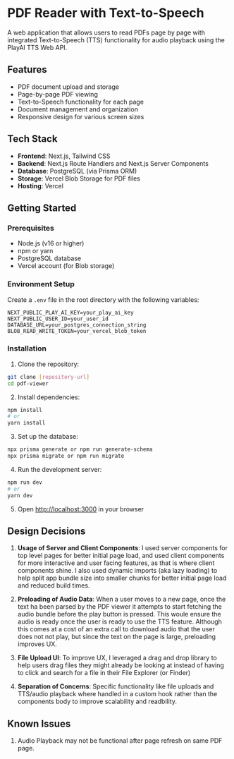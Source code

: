 # PDF Reader with Text-to-Speech

A web application that allows users to read PDFs page by page with integrated Text-to-Speech (TTS) functionality for audio playback using the PlayAI TTS Web API.

## Features

- PDF document upload and storage
- Page-by-page PDF viewing
- Text-to-Speech functionality for each page
- Document management and organization
- Responsive design for various screen sizes

## Tech Stack

- **Frontend**: Next.js, Tailwind CSS
- **Backend**: Next.js Route Handlers and Next.js Server Components
- **Database**: PostgreSQL (via Prisma ORM)
- **Storage**: Vercel Blob Storage for PDF files
- **Hosting**: Vercel

## Getting Started

### Prerequisites

- Node.js (v16 or higher)
- npm or yarn
- PostgreSQL database
- Vercel account (for Blob storage)

### Environment Setup

Create a `.env` file in the root directory with the following variables:

```env
NEXT_PUBLIC_PLAY_AI_KEY=your_play_ai_key
NEXT_PUBLIC_USER_ID=your_user_id
DATABASE_URL=your_postgres_connection_string
BLOB_READ_WRITE_TOKEN=your_vercel_blob_token
```

### Installation

1. Clone the repository:

```bash
git clone [repository-url]
cd pdf-viewer
```

2. Install dependencies:
```bash
npm install
# or
yarn install
```

3. Set up the database:
```bash
npx prisma generate or npm run generate-schema
npx prisma migrate or npm run migrate
```

4. Run the development server:
```bash
npm run dev
# or
yarn dev
```

5. Open [http://localhost:3000](http://localhost:3000) in your browser

## Design Decisions

1. **Usage of Server and Client Components**: I used server components for top level pages for better initial page load, and used client components for more interactive and user facing features, as that is where client components shine. I also used dynamic imports (aka lazy loading) to help split app bundle size into smaller chunks for better initial page load and reduced build times.

2. **Preloading of Audio Data**: When a user moves to a new page, once the text ha been parsed by the PDF viewer it attempts to start fetching the audio bundle before the play button is pressed. This woule ensure the audio is ready once the user is ready to use the TTS feature. Although this comes at a cost of an extra call to download audio that the user does not not play, but since the text on the page is large, preloading improves UX. 

3. **File Upload UI**: To improve UX, I leveraged a drag and drop library to help users drag files they might already be looking at instead of having to click and search for a file in their File Explorer (or Finder)

4. **Separation of Concerns**: Specific functionality like file uploads and TTS/audio playback where handled in a custom hook rather than the components body to improve scalability and readbility.


## Known Issues
1. Audio Playback may not be functional after page refresh on same PDF page.

